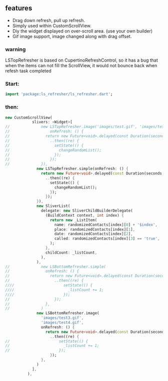 
## features
- Drag down refresh, pull up refresh.
- Simply used within CustomScrollView.
- Diy the widget displayed on over-scroll area. (use your own builder)
- Gif image support, image changed along with drag offset.

### warning
LSTopRefresher is based on CupertinoRefreshControl, so it has a bug that when the items can not fill the ScrollView, it would not bounce back when refesh task completed


### Start:
```dart
import 'package:ls_refresher/ls_refresher.dart';
```
### then:
```dart
new CustomScrollView(
            slivers: <Widget>[
//              new LSTopRefresher.image('images/test.gif', 'images/test2.gif',
//                  onRefresh: () {
//                return new Future<void>.delayed(const Duration(seconds: 2))
//                  ..then((re) {
//                    setState(() {
//                      changeRandomList();
//                    });
//                  });
//              }),
              new LSTopRefresher.simple(onRefresh: () {
                return new Future<void>.delayed(const Duration(seconds: 2))
                  ..then((re) {
                    setState(() {
                      changeRandomList();
                    });
                  });
              }),
              new SliverList(
                delegate: new SliverChildBuilderDelegate(
                  (BuildContext context, int index) {
                    return new _ListItem(
                      name: randomizedContacts[index][0] + '$index',
                      place: randomizedContacts[index][1],
                      date: randomizedContacts[index][2],
                      called: randomizedContacts[index][3] == 'true',
                    );
                  },
                  childCount: _listCount,
                ),
              ),
//              new LSBottomRefresher.simple(
//                onRefresh: () {
//                  return new Future<void>.delayed(const Duration(seconds: 2))
//                    ..then((re) {
////                      setState(() {
////                        _listCount += 1;
////                      });
//                    });
//                },
//              )
              new LSBottomRefresher.image(
                'images/test3.gif',
                'images/test4.gif',
                onRefresh: () {
                  return new Future<void>.delayed(const Duration(seconds: 2))
                    ..then((re) {
//                      setState(() {
//                        _listCount += 1;
//                      });
                    });
                },
              )
            ],
          ),
```